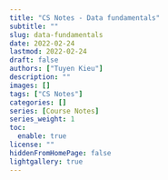 ```yaml
---
title: "CS Notes - Data fundamentals"
subtitle: ""
slug: data-fundamentals
date: 2022-02-24
lastmod: 2022-02-24
draft: false
authors: ["Tuyen Kieu"]
description: ""
images: []
tags: ["CS Notes"]
categories: []
series: [Course Notes]
series_weight: 1
toc:
  enable: true
license: ""
hiddenFromHomePage: false
lightgallery: true
---
```


<!--more-->
